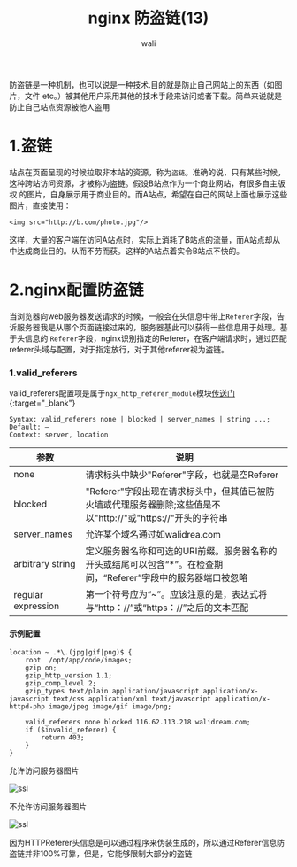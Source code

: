 ﻿---
layout: post
title: nginx 防盗链(13)  #标题
tagline: nginx 防盗链配置
category: nginx      #分类
author: wali    #作者
tag: nginx     #标签
ghurl:        #github url
ghurl_zip:    #github zip下载
comments: true

post_nav: ["1.盗链","2.nginx配置防盗链"]
group_tag: nginx教程
---

防盗链是一种机制，也可以说是一种技术.目的就是防止自己网站上的东西（如图片，文件 etc。）被其他用户采用其他的技术手段来访问或者下载。简单来说就是防止自己站点资源被他人盗用

# 1.盗链

站点在页面呈现的时候拉取非本站的资源，称为`盗链`。准确的说，只有某些时候，这种跨站访问资源，才被称为盗链。假设B站点作为一个商业网站，有很多自主版权
的图片，自身展示用于商业目的。而A站点，希望在自己的网站上面也展示这些图片，直接使用：
	
	<img src="http://b.com/photo.jpg"/>
	
这样，大量的客户端在访问A站点时，实际上消耗了B站点的流量，而A站点却从中达成商业目的。从而不劳而获。这样的A站点着实令B站点不快的。

# 2.nginx配置防盗链

当浏览器向web服务器发送请求的时候，一般会在头信息中带上`Referer`字段，告诉服务器我是从哪个页面链接过来的，服务器基此可以获得一些信息用于处理。基于头信息的
`Referer`字段，nginx识别指定的Referer，在客户端请求时，通过匹配referer头域与配置，对于指定放行，对于其他referer视为盗链。


### 1.valid_referers

valid_referers配置项是属于`ngx_http_referer_module`模块[传送门](http://nginx.org/en/docs/http/ngx_http_referer_module.html "http://nginx.org/en/docs/http/ngx_http_referer_module.html"){:target="_blank"}

```nginx
Syntax:	valid_referers none | blocked | server_names | string ...;
Default: —
Context: server, location
```

|参数|说明|
-|-
none|请求标头中缺少"Referer"字段，也就是空Referer|
blocked|"Referer"字段出现在请求标头中，但其值已被防火墙或代理服务器删除;这些值是不以"http://"或"https://"开头的字符串|
server_names|允许某个域名通过如walidrea.com|
arbitrary string|定义服务器名称和可选的URI前缀。服务器名称的开头或结尾可以包含“*”。在检查期间，“Referer”字段中的服务器端口被忽略|
regular expression|第一个符号应为“~”。应该注意的是，表达式将与“http：//”或“https：//”之后的文本匹配|

#### 示例配置

```nginx
location ~ .*\.(jpg|gif|png)$ {
	root  /opt/app/code/images;
	gzip on;
	gzip_http_version 1.1;
	gzip_comp_level 2;
	gzip_types text/plain application/javascript application/x-javascript text/css application/xml text/javascript application/x-httpd-php image/jpeg image/gif image/png;

	valid_referers none blocked 116.62.113.218 walidream.com;
	if ($invalid_referer) {
		return 403;
	}	
}
```

允许访问服务器图片

![ssl](https://raw.githubusercontent.com/walidream/blogimage/master/waliblogImage/nginx/nginx_13.png)

不允许访问服务器图片

![ssl](https://raw.githubusercontent.com/walidream/blogimage/master/waliblogImage/nginx/nginx_14.png)

因为HTTPReferer头信息是可以通过程序来伪装生成的，所以通过Referer信息防盗链并非100%可靠，但是，它能够限制大部分的盗链
















































